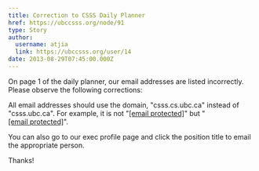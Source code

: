 ```yaml
---
title: Correction to CSSS Daily Planner 
href: https://ubccsss.org/node/91
type: Story
author:
  username: atjia
  link: https://ubccsss.org/user/14
date: 2013-08-29T07:45:00.000Z
---
```


<div class="field field-name-body field-type-text-with-summary field-label-hidden"><div class="field-items"><div class="field-item even"><p>On page 1 of the daily planner, our email addresses are listed incorrectly.  Please observe the following corrections:</p>
<p>All email addresses should use the domain, &quot;csss.cs.ubc.ca&quot; instead of &quot;csss.ubc.ca&quot;.  For example, it is not &quot;<a href="/cdn-cgi/l/email-protection" class="__cf_email__" data-cfemail="b4c6d7dcd5dbf4d7c7c7c79ac1d6d79ad7d5">[email&#xA0;protected]</a>&quot; but &quot;<a href="/cdn-cgi/l/email-protection" class="__cf_email__" data-cfemail="8dffeee5ece2cdeefefefea3eefea3f8efeea3eeec">[email&#xA0;protected]</a>&quot;.</p>
<p>You can also go to our exec profile page and click the position title to email the appropriate person. </p>
<p>Thanks!</p>
</div></div></div>    <footer>
          </footer>